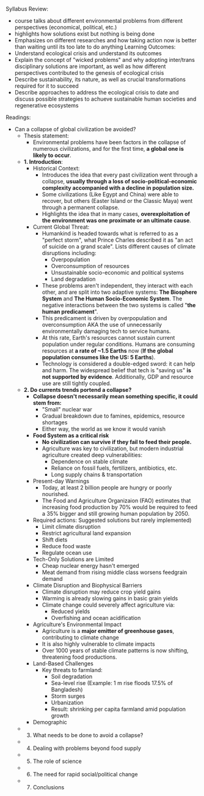 Syllabus Review:
- course talks about different environmental problems from different perspectives (economical, political, etc.)
- highlights how solutions exist but nothing is being done
- Emphasizes on different researches and how taking action now is better than waiting until its too late to do anything
Learning Outcomes:
- Understand ecological crisis and understand its outcomes
- Explain the concept of "wicked problems" and why adopting inter/trans disciplinary solutions are important, as well as how different perspectives contributed to the genesis of ecological crisis
- Describe sustainability, its nature, as well as crucial transformations required for it to succeed
- Describe approaches to address the ecological crisis to date and discuss possible strategies to achueve sustainable human societies and regenerative ecosystems 

Readings: 
- Can a collapse of global civilization be avoided?
	- Thesis statement: 
		- Environmental problems have been factors in the collapse of numerous civilizations, and for the first time, **a global one is likely to occur**.
	- **1. Introduction**: 
		- Historical Context: 
			- Introduces the idea that every past civilization went through a collapse, **usually through a loss of socio-political-economic complexity accompanied with a decline in population size.**
			- Some civilizations (Like Egypt and China) were able to recover, but others (Easter Island or the Classic Maya) went through a permanent collapse.
			- Highlights the idea that in many cases, **overexploitation of the environment was one proximate or an ultimate cause**.
		- Current Global Threat:
			- Humankind is headed towards what is referred to as a "perfect storm", what Prince Charles described it as "an act of suicide on a grand scale". Lists different causes of climate disruptions including:
				- Overpopulation
				- Overconsumption of resources
				- Unsustainable socio-economic and political systems
				- Land degradation
			- These problems aren't independent, they interact with each other, and are split into two adaptive systems: **The Biosphere System** and **The Human Socio-Economic System**. The negative interactions between the two systems is called "**the human predicament**".
			- This predicament is driven by overpopulation and overconsumption AKA the use of unnecessarily environmentally damaging tech to service humans.
			- At this rate, Earth's resources cannot sustain current population under regular conditions. Humans are consuming resources at **a rate of ~1.5 Earths** now (**If the global population consumes like the US: 5 Earths**).
			- Technology is considered a double-edged sword: it can help and harm. The widespread belief that tech is "saving us" **is not supported by evidence**. Additionally, GDP and resource use are still tightly coupled.
	- **2. Do currents trends portend a collapse?**
		- **Collapse doesn't necessarily mean something specific, it could stem from:**
			- "Small" nuclear war
			- Gradual breakdown due to famines, epidemics, resource shortages
			- Either way, the world as we know it would vanish
		- **Food System as a critical risk**
			- **No civilization can survive if they fail to feed their people.**
			- Agriculture was key to civilization, but modern industrial agriculture created deep vulnerabilities:
				- Dependence on stable climate
				- Reliance on fossil fuels, fertilizers, antibiotics, etc.
				- Long supply chains & transportation
		- Present-day Warnings
			- Today, at least 2 billion people are hungry or poorly nourished.
			- The Food and Agriculture Organizaion (FAO) estimates that increasing food production by 70% would be required to feed a 35% bigger and still growing human population by 2050.
		- Required actions: Suggested solutions but rarely implemented)
			- Limit climate disruption
			- Restrict agricultural land expansion
			- Shift diets
			- Reduce food waste
			- Regulate ocean use
		- Tech-Only Solutions are Limited
			- Cheap nuclear energy hasn't emerged
			- Meat demand from rising middle class worsens feedgrain demand
		- Climate Disruption and Biophysical Barriers
			- Climate disruption may reduce crop yield gains
			- Warming is already slowing gains in basic grain yields
			- Climate change could severely affect agriculture via:
				- Reduced yields
				- Overfishing and ocean acidification
		- Agriculture's Environmental Impact
			- Agriculture is a **major emitter of greenhouse gases**, contributing to climate change
			- It is also highly vulnerable to climate impacts
			- Over 1000 years of stable climate patterns is now shifting, threatening food productions.
		- Land-Based Challenges
			- Key threats to farmland:
				- Soil degradation
				- Sea-level rise (Example: 1 m rise floods 17.5% of Bangladesh)
				- Storm surges
				- Urbanization
				- Result: shrinking per capita farmland amid population growth
		- Demographic
	- 3. What needs to be done to avoid a collapse?
	- 4. Dealing with problems beyond food supply
	- 5. The role of science
	- 6. The need for rapid social/political change
	- 7. Conclusions